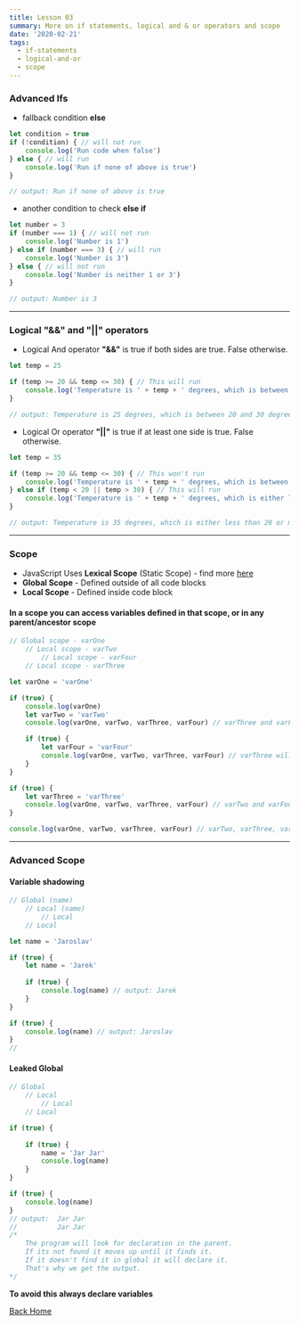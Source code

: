 ```yaml
---
title: Lesson 03
summary: More on if statements, logical and & or operators and scope
date: '2020-02-21'
tags:
  - if-statements
  - logical-and-or
  - scope
---
```


### Advanced Ifs

* fallback condition **else**

```javascript
let condition = true
if (!condition) { // will not run
    console.log('Run code when false')
} else { // will run
    console.log('Run if none of above is true')
}

// output: Run if none of above is true
```

* another condition to check **else if**

```javascript
let number = 3
if (number === 1) { // will not run
    console.log('Number is 1')
} else if (number === 3) { // will run
    console.log('Number is 3')
} else { // will not run
    console.log('Number is neither 1 or 3')
}

// output: Number is 3
```

- - -

### Logical "&&" and "||" operators

* Logical And operator **"&&"** is true if both sides are true. False otherwise.
```javascript
let temp = 25

if (temp >= 20 && temp <= 30) { // This will run
	console.log('Temperature is ' + temp + ' degrees, which is between 20 and 30 degrees.')
}

// output: Temperature is 25 degrees, which is between 20 and 30 degrees.
```
* Logical Or operator **"||"** is true if at least one side is true. False otherwise.
```javascript
let temp = 35

if (temp >= 20 && temp <= 30) { // This won't run
	console.log('Temperature is ' + temp + ' degrees, which is between 20 and 30 degrees.')
} else if (temp < 20 || temp > 30) { // This will run
	console.log('Temperature is ' + temp + ' degrees, which is either less than 20 or more than 30 degrees.')
}

// output: Temperature is 35 degrees, which is either less than 20 or more than 30 degrees.
```
- - -

### Scope

* JavaScript Uses **Lexical Scope** (Static Scope) - find more [here]([https://codeburst.io/javascript-learn-understand-scope-f53d6592c726](https://codeburst.io/javascript-learn-understand-scope-f53d6592c726))
* **Global Scope** - Defined outside of all code blocks
* **Local Scope** - Defined inside code block

#### In a scope you can access variables defined in that scope, or in any parent/ancestor scope


```javascript
// Global scope - varOne
	// Local scope - varTwo
		// Local scope - varFour
	// Local scope - varThree

let varOne = 'varOne'

if (true) {
	console.log(varOne)
	let varTwo = 'varTwo'
	console.log(varOne, varTwo, varThree, varFour) // varThree and varFour will throw error

	if (true) {
		let varFour = 'varFour'
		console.log(varOne, varTwo, varThree, varFour) // varThree will throw error
	}
}

if (true) {
	let varThree = 'varThree'
	console.log(varOne, varTwo, varThree, varFour) // varTwo and varFour will throw error
}

console.log(varOne, varTwo, varThree, varFour) // varTwo, varThree, varFour will throw error
```
- - -
### Advanced Scope
#### Variable shadowing
```javascript
// Global (name)
	// Local (name)
		// Local
	// Local

let name = 'Jaroslav'

if (true) {
	let name = 'Jarek'
	
	if (true) {
		console.log(name) // output: Jarek
	}
}

if (true) {
	console.log(name) // output: Jaroslav
}
//
```

#### Leaked Global
```javascript
// Global
	// Local
		// Local
	// Local

if (true) {
		
	if (true) {
		name = 'Jar Jar'
		console.log(name)
	}
}

if (true) {
	console.log(name)
}
// output:  Jar Jar
//			Jar Jar
/* 
	The program will look for declaration in the parent.
	If its not found it moves up until it finds it. 
	If it doesn't find it in global it will declare it. 
	That's why we get the output.
*/
```
**To avoid this always declare variables**

[Back Home](/)